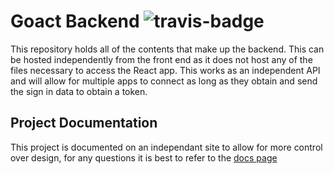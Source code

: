 # Goact Backend ![travis-badge](https://app.travis-ci.com/Syssos/goact.svg?branch=main)

This repository holds all of the contents that make up the backend. This can be hosted independently from the front end as it does not host any of the files necessary to access the React app. This works as an independent API and will allow for multiple apps to connect as long as they obtain and send the sign in data to obtain a token.

## Project Documentation

This project is documented on an independant site to allow for more control over design, for any questions it is best to refer to the [docs page](https://docs.codyparal.com/?project=3&category=intro_ga)